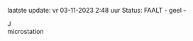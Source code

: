 laatste update: 
vr 03-11-2023  2:48   uur 
Status: FAALT - geel - 
<div class="service R">J</div><div class="service Y">microstation</div>